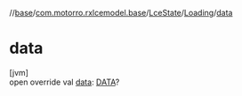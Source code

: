 //[base](../../../../index.md)/[com.motorro.rxlcemodel.base](../../index.md)/[LceState](../index.md)/[Loading](index.md)/[data](data.md)

# data

[jvm]\
open override val [data](data.md): [DATA](index.md)?
